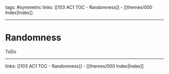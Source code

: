 tags: #symmetric 
links:  [[103 AC1 TOC - Randomness]] - [[themes/000 Index|Index]]

---
# Randomness

ToDo

---
links:  [[103 AC1 TOC - Randomness]] - [[themes/000 Index|Index]]